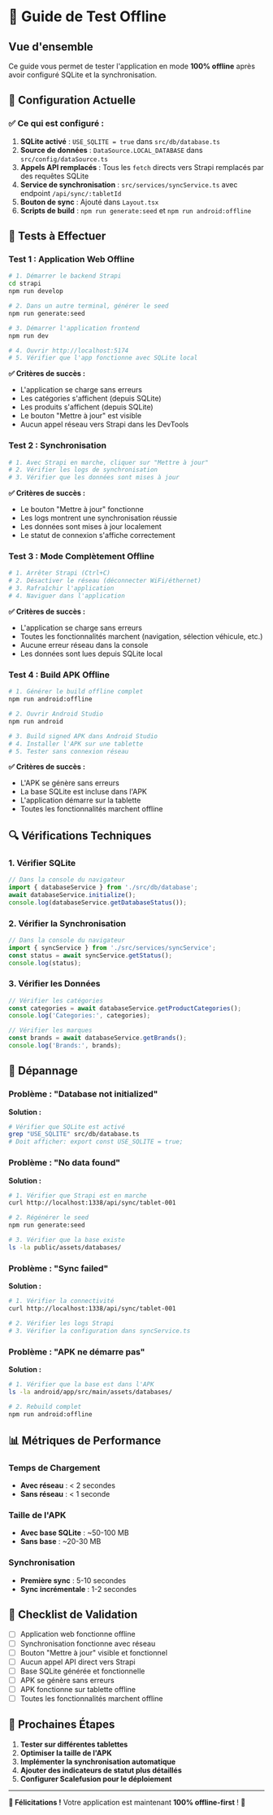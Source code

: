 # 🚀 Guide de Test Offline

## **Vue d'ensemble**

Ce guide vous permet de tester l'application en mode **100% offline** après avoir configuré SQLite et la synchronisation.

## **🔧 Configuration Actuelle**

### **✅ Ce qui est configuré :**

1. **SQLite activé** : `USE_SQLITE = true` dans `src/db/database.ts`
2. **Source de données** : `DataSource.LOCAL_DATABASE` dans `src/config/dataSource.ts`
3. **Appels API remplacés** : Tous les `fetch` directs vers Strapi remplacés par des requêtes SQLite
4. **Service de synchronisation** : `src/services/syncService.ts` avec endpoint `/api/sync/:tabletId`
5. **Bouton de sync** : Ajouté dans `Layout.tsx`
6. **Scripts de build** : `npm run generate:seed` et `npm run android:offline`

## **🧪 Tests à Effectuer**

### **Test 1 : Application Web Offline**

```bash
# 1. Démarrer le backend Strapi
cd strapi
npm run develop

# 2. Dans un autre terminal, générer le seed
npm run generate:seed

# 3. Démarrer l'application frontend
npm run dev

# 4. Ouvrir http://localhost:5174
# 5. Vérifier que l'app fonctionne avec SQLite local
```

**✅ Critères de succès :**
- L'application se charge sans erreurs
- Les catégories s'affichent (depuis SQLite)
- Les produits s'affichent (depuis SQLite)
- Le bouton "Mettre à jour" est visible
- Aucun appel réseau vers Strapi dans les DevTools

### **Test 2 : Synchronisation**

```bash
# 1. Avec Strapi en marche, cliquer sur "Mettre à jour"
# 2. Vérifier les logs de synchronisation
# 3. Vérifier que les données sont mises à jour
```

**✅ Critères de succès :**
- Le bouton "Mettre à jour" fonctionne
- Les logs montrent une synchronisation réussie
- Les données sont mises à jour localement
- Le statut de connexion s'affiche correctement

### **Test 3 : Mode Complètement Offline**

```bash
# 1. Arrêter Strapi (Ctrl+C)
# 2. Désactiver le réseau (déconnecter WiFi/éthernet)
# 3. Rafraîchir l'application
# 4. Naviguer dans l'application
```

**✅ Critères de succès :**
- L'application se charge sans erreurs
- Toutes les fonctionnalités marchent (navigation, sélection véhicule, etc.)
- Aucune erreur réseau dans la console
- Les données sont lues depuis SQLite local

### **Test 4 : Build APK Offline**

```bash
# 1. Générer le build offline complet
npm run android:offline

# 2. Ouvrir Android Studio
npm run android

# 3. Build signed APK dans Android Studio
# 4. Installer l'APK sur une tablette
# 5. Tester sans connexion réseau
```

**✅ Critères de succès :**
- L'APK se génère sans erreurs
- La base SQLite est incluse dans l'APK
- L'application démarre sur la tablette
- Toutes les fonctionnalités marchent offline

## **🔍 Vérifications Techniques**

### **1. Vérifier SQLite**

```javascript
// Dans la console du navigateur
import { databaseService } from './src/db/database';
await databaseService.initialize();
console.log(databaseService.getDatabaseStatus());
```

### **2. Vérifier la Synchronisation**

```javascript
// Dans la console du navigateur
import { syncService } from './src/services/syncService';
const status = await syncService.getStatus();
console.log(status);
```

### **3. Vérifier les Données**

```javascript
// Vérifier les catégories
const categories = await databaseService.getProductCategories();
console.log('Categories:', categories);

// Vérifier les marques
const brands = await databaseService.getBrands();
console.log('Brands:', brands);
```

## **🐛 Dépannage**

### **Problème : "Database not initialized"**

**Solution :**
```bash
# Vérifier que SQLite est activé
grep "USE_SQLITE" src/db/database.ts
# Doit afficher: export const USE_SQLITE = true;
```

### **Problème : "No data found"**

**Solution :**
```bash
# 1. Vérifier que Strapi est en marche
curl http://localhost:1338/api/sync/tablet-001

# 2. Régénérer le seed
npm run generate:seed

# 3. Vérifier que la base existe
ls -la public/assets/databases/
```

### **Problème : "Sync failed"**

**Solution :**
```bash
# 1. Vérifier la connectivité
curl http://localhost:1338/api/sync/tablet-001

# 2. Vérifier les logs Strapi
# 3. Vérifier la configuration dans syncService.ts
```

### **Problème : "APK ne démarre pas"**

**Solution :**
```bash
# 1. Vérifier que la base est dans l'APK
ls -la android/app/src/main/assets/databases/

# 2. Rebuild complet
npm run android:offline
```

## **📊 Métriques de Performance**

### **Temps de Chargement**
- **Avec réseau** : < 2 secondes
- **Sans réseau** : < 1 seconde

### **Taille de l'APK**
- **Avec base SQLite** : ~50-100 MB
- **Sans base** : ~20-30 MB

### **Synchronisation**
- **Première sync** : 5-10 secondes
- **Sync incrémentale** : 1-2 secondes

## **🎯 Checklist de Validation**

- [ ] Application web fonctionne offline
- [ ] Synchronisation fonctionne avec réseau
- [ ] Bouton "Mettre à jour" visible et fonctionnel
- [ ] Aucun appel API direct vers Strapi
- [ ] Base SQLite générée et fonctionnelle
- [ ] APK se génère sans erreurs
- [ ] APK fonctionne sur tablette offline
- [ ] Toutes les fonctionnalités marchent offline

## **🚀 Prochaines Étapes**

1. **Tester sur différentes tablettes**
2. **Optimiser la taille de l'APK**
3. **Implémenter la synchronisation automatique**
4. **Ajouter des indicateurs de statut plus détaillés**
5. **Configurer Scalefusion pour le déploiement**

---

**🎉 Félicitations !** Votre application est maintenant **100% offline-first** ! 🎉
